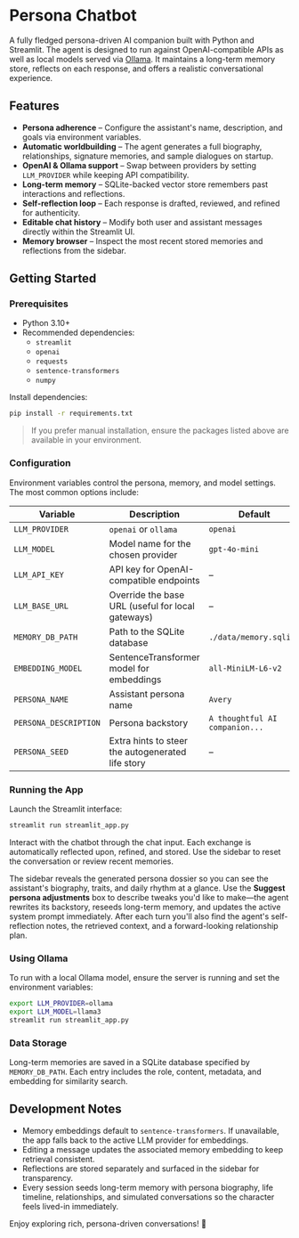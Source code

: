 # Persona Chatbot

A fully fledged persona-driven AI companion built with Python and Streamlit. The agent is designed to run against OpenAI-compatible APIs as well as local models served via [Ollama](https://ollama.com/). It maintains a long-term memory store, reflects on each response, and offers a realistic conversational experience.

## Features

- **Persona adherence** – Configure the assistant's name, description, and goals via environment variables.
- **Automatic worldbuilding** – The agent generates a full biography, relationships, signature memories, and sample dialogues on startup.
- **OpenAI & Ollama support** – Swap between providers by setting `LLM_PROVIDER` while keeping API compatibility.
- **Long-term memory** – SQLite-backed vector store remembers past interactions and reflections.
- **Self-reflection loop** – Each response is drafted, reviewed, and refined for authenticity.
- **Editable chat history** – Modify both user and assistant messages directly within the Streamlit UI.
- **Memory browser** – Inspect the most recent stored memories and reflections from the sidebar.

## Getting Started

### Prerequisites

- Python 3.10+
- Recommended dependencies:
  - `streamlit`
  - `openai`
  - `requests`
  - `sentence-transformers`
  - `numpy`

Install dependencies:

```bash
pip install -r requirements.txt
```

> If you prefer manual installation, ensure the packages listed above are available in your environment.

### Configuration

Environment variables control the persona, memory, and model settings. The most common options include:

| Variable | Description | Default |
| --- | --- | --- |
| `LLM_PROVIDER` | `openai` or `ollama` | `openai` |
| `LLM_MODEL` | Model name for the chosen provider | `gpt-4o-mini` |
| `LLM_API_KEY` | API key for OpenAI-compatible endpoints | – |
| `LLM_BASE_URL` | Override the base URL (useful for local gateways) | – |
| `MEMORY_DB_PATH` | Path to the SQLite database | `./data/memory.sqlite` |
| `EMBEDDING_MODEL` | SentenceTransformer model for embeddings | `all-MiniLM-L6-v2` |
| `PERSONA_NAME` | Assistant persona name | `Avery` |
| `PERSONA_DESCRIPTION` | Persona backstory | `A thoughtful AI companion...` |
| `PERSONA_SEED` | Extra hints to steer the autogenerated life story | – |

### Running the App

Launch the Streamlit interface:

```bash
streamlit run streamlit_app.py
```

Interact with the chatbot through the chat input. Each exchange is automatically reflected upon, refined, and stored. Use the sidebar to reset the conversation or review recent memories.

The sidebar reveals the generated persona dossier so you can see the assistant's biography, traits, and daily rhythm at a glance. Use the **Suggest persona adjustments** box to describe tweaks you'd like to make—the agent rewrites its backstory, reseeds long-term memory, and updates the active system prompt immediately. After each turn you'll also find the agent's self-reflection notes, the retrieved context, and a forward-looking relationship plan.

### Using Ollama

To run with a local Ollama model, ensure the server is running and set the environment variables:

```bash
export LLM_PROVIDER=ollama
export LLM_MODEL=llama3
streamlit run streamlit_app.py
```

### Data Storage

Long-term memories are saved in a SQLite database specified by `MEMORY_DB_PATH`. Each entry includes the role, content, metadata, and embedding for similarity search.

## Development Notes

- Memory embeddings default to `sentence-transformers`. If unavailable, the app falls back to the active LLM provider for embeddings.
- Editing a message updates the associated memory embedding to keep retrieval consistent.
- Reflections are stored separately and surfaced in the sidebar for transparency.
- Every session seeds long-term memory with persona biography, life timeline, relationships, and simulated conversations so the character feels lived-in immediately.

Enjoy exploring rich, persona-driven conversations! 🧠

